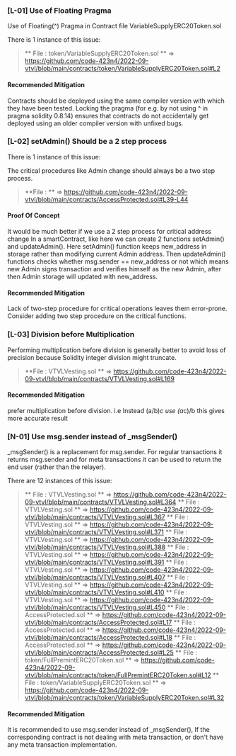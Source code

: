### [L-01] Use of Floating Pragma

Use of Floating(^) Pragma in Contract file VariableSupplyERC20Token.sol

There is 1 instance of this issue:

> ** File :  token/VariableSupplyERC20Token.sol ** => https://github.com/code-423n4/2022-09-vtvl/blob/main/contracts/token/VariableSupplyERC20Token.sol#L2

#### Recommended Mitigation

Contracts should be deployed using the same compiler version with which they have been tested. Locking the pragma (for e.g. by not using ^ in pragma solidity 0.8.14) ensures that contracts do not accidentally get deployed using an older compiler version with unfixed bugs. 




### [L-02] setAdmin() Should be a 2 step process

There is 1 instance of this issue:

The critical procedures like Admin change should always be a two step process.

> **File :  ** => https://github.com/code-423n4/2022-09-vtvl/blob/main/contracts/AccessProtected.sol#L39-L44

#### Proof Of Concept

It would be much better if we use a 2 step process for critical address change In a smartContract, like here we can create 2 functions setAdmin() and updateAdmin().
Here setAdmin() function keeps new_address in storage rather than modifying current Admin address. Then updateAdmin() functions checks whether msg.sender == new_address or not which means new Admin signs transaction and verifies himself as the new Admin, after then Admin storage will updated with new_address.


#### Recommended Mitigation

Lack of two-step procedure for critical operations leaves them error-prone. 
Consider adding two step procedure on the critical functions.




### [L-03] Division before Multiplication

Performing multiplication before division is generally better to avoid loss of precision because Solidity integer division might truncate.

> **File :  VTVLVesting.sol ** => https://github.com/code-423n4/2022-09-vtvl/blob/main/contracts/VTVLVesting.sol#L169


#### Recommended Mitigation
prefer multiplication before division.
i.e Instead (a/b)*c use (a*c)/b this gives more accurate result 


 ### [N-01] Use msg.sender instead of _msgSender()

_msgSender() is a replacement for msg.sender. For regular transactions it returns msg.sender and for meta transactions it can be used to return the end user (rather than the relayer).

There are 12 instances of this issue:
>** File : VTVLVesting.sol ** => https://github.com/code-423n4/2022-09-vtvl/blob/main/contracts/VTVLVesting.sol#L364
>** File : VTVLVesting.sol ** => https://github.com/code-423n4/2022-09-vtvl/blob/main/contracts/VTVLVesting.sol#L367
>** File : VTVLVesting.sol ** => https://github.com/code-423n4/2022-09-vtvl/blob/main/contracts/VTVLVesting.sol#L371
>** File : VTVLVesting.sol ** => https://github.com/code-423n4/2022-09-vtvl/blob/main/contracts/VTVLVesting.sol#L388
>** File : VTVLVesting.sol ** => https://github.com/code-423n4/2022-09-vtvl/blob/main/contracts/VTVLVesting.sol#L391
>** File : VTVLVesting.sol ** => https://github.com/code-423n4/2022-09-vtvl/blob/main/contracts/VTVLVesting.sol#L407
>** File : VTVLVesting.sol ** => https://github.com/code-423n4/2022-09-vtvl/blob/main/contracts/VTVLVesting.sol#L410
>** File : VTVLVesting.sol ** => https://github.com/code-423n4/2022-09-vtvl/blob/main/contracts/VTVLVesting.sol#L450
>** File : AccessProtected.sol ** => https://github.com/code-423n4/2022-09-vtvl/blob/main/contracts/AccessProtected.sol#L17
>** File : AccessProtected.sol ** => https://github.com/code-423n4/2022-09-vtvl/blob/main/contracts/AccessProtected.sol#L18
>** File : AccessProtected.sol ** => https://github.com/code-423n4/2022-09-vtvl/blob/main/contracts/AccessProtected.sol#L25
>** File : token/FullPremintERC20Token.sol ** => https://github.com/code-423n4/2022-09-vtvl/blob/main/contracts/token/FullPremintERC20Token.sol#L12
>** File : token/VariableSupplyERC20Token.sol ** => https://github.com/code-423n4/2022-09-vtvl/blob/main/contracts/token/VariableSupplyERC20Token.sol#L32


#### Recommended Mitigation
It is recommended to use msg.sender instead of _msgSender(), If the corresponding contract is not dealing with meta transaction, or don't have any meta transaction implementation.